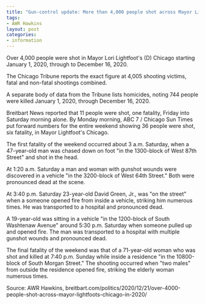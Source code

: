 ```yaml
---
title: "Gun-control update: More than 4,000 people shot across Mayor Lightfoot's Chicago in 2020"
tags:
- AWR Hawkins
layout: post
categories:
- information
---
```


Over 4,000 people were shot in Mayor Lori Lightfoot's (D) Chicago starting January 1, 2020, through to December 16, 2020.

The Chicago Tribune reports the exact figure at 4,005 shooting victims, fatal and non-fatal shootings combined.

A separate body of data from the Tribune lists homicides, noting 744 people were killed January 1, 2020, through December 16, 2020.

Breitbart News reported that 11 people were shot, one fatality, Friday into Saturday morning alone. By Monday morning, ABC 7 / Chicago Sun Times put forward numbers for the entire weekend showing 36 people were shot, six fatality, in Mayor Lightfoot's Chicago.

The first fatality of the weekend occurred about 3 a.m. Saturday, when a 47-year-old man was chased down on foot "in the 1300-block of West 87th Street" and shot in the head.

At 1:20 a.m. Saturday a man and woman with gunshot wounds were discovered in a vehicle "in the 3200-block of West 64th Street." Both were pronounced dead at the scene.

At 3:40 p.m. Saturday 23-year-old David Green, Jr., was "on the street" when a someone opened fire from inside a vehicle, striking him numerous times. He was transported to a hospital and pronounced dead.

A 19-year-old was sitting in a vehicle "in the 1200-block of South Washtenaw Avenue" around 5:30 p.m. Saturday when someone pulled up and opened fire. The man was transported to a hospital with multiple gunshot wounds and pronounced dead.

The final fatality of the weekend was that of a 71-year-old woman who was shot and killed at 7:40 p.m. Sunday while inside a residence "in the 10800-block of South Morgan Street." The shooting occurred when "two males" from outside the residence opened fire, striking the elderly woman numerous times.

Source: AWR Hawkins, breitbart.com/politics/2020/12/21/over-4000-people-shot-across-mayor-lightfoots-chicago-in-2020/
